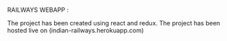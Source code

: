 RAILWAYS WEBAPP : 

The project has been created using react and redux. The project has been hosted live on 
(indian-railways.herokuapp.com)
